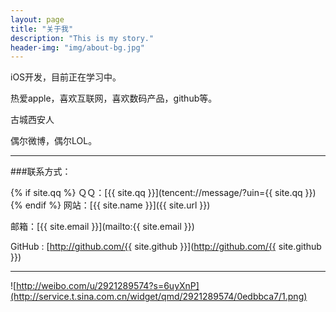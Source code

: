 ```yaml
---
layout: page
title: "关于我"
description: "This is my story."
header-img: "img/about-bg.jpg"
---
```


iOS开发，目前正在学习中。     

热爱apple，喜欢互联网，喜欢数码产品，github等。            

古城西安人       

偶尔微博，偶尔LOL。  

---

###联系方式：

{% if site.qq %}
ＱＱ：[{{ site.qq }}](tencent://message/?uin={{ site.qq }})
{% endif %}
网站：[{{ site.name }}]({{ site.url }})

邮箱：[{{ site.email }}](mailto:{{ site.email }})

GitHub : [http://github.com/{{ site.github }}](http://github.com/{{ site.github }})

----





![http://weibo.com/u/2921289574?s=6uyXnP](http://service.t.sina.com.cn/widget/qmd/2921289574/0edbbca7/1.png)